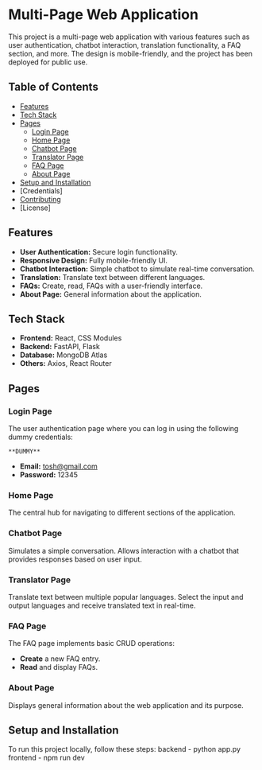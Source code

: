 # Multi-Page Web Application

This project is a multi-page web application with various features such as user authentication, chatbot interaction, translation functionality, a FAQ section, and more. The design is mobile-friendly, and the project has been deployed for public use.

## Table of Contents
- [Features](#features)
- [Tech Stack](#tech-stack)
- [Pages](#pages)
  - [Login Page](#login-page)
  - [Home Page](#home-page)
  - [Chatbot Page](#chatbot-page)
  - [Translator Page](#translator-page)
  - [FAQ Page](#faq-page)
  - [About Page](#about-page)
- [Setup and Installation](#setup-and-installation)
- [Credentials]
- [Contributing](#contributing)
- [License]

## Features
- **User Authentication:** Secure login functionality.
- **Responsive Design:** Fully mobile-friendly UI.
- **Chatbot Interaction:** Simple chatbot to simulate real-time conversation.
- **Translation:** Translate text between different languages.
- **FAQs:** Create, read, FAQs with a user-friendly interface.
- **About Page:** General information about the application.

## Tech Stack
- **Frontend:** React, CSS Modules
- **Backend:** FastAPI, Flask
- **Database:** MongoDB Atlas
- **Others:** Axios, React Router

## Pages

### Login Page
The user authentication page where you can log in using the following dummy credentials:

    **DUMMY**

- **Email:** tosh@gmail.com
- **Password:** 12345

### Home Page
The central hub for navigating to different sections of the application.

### Chatbot Page
Simulates a simple conversation. Allows interaction with a chatbot that provides responses based on user input.

### Translator Page
Translate text between multiple popular languages. Select the input and output languages and receive translated text in real-time.

### FAQ Page
The FAQ page implements basic CRUD operations:
- **Create** a new FAQ entry.
- **Read** and display FAQs.
### About Page
Displays general information about the web application and its purpose.

## Setup and Installation

To run this project locally, follow these steps:
 backend - python app.py
 frontend - npm run dev